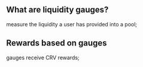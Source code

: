 

## What are liquidity gauges?
measure the liquidity a user has provided into a pool;

## Rewards based on gauges
gauges receive CRV rewards;